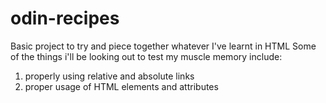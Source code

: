 # odin-recipes
Basic project to try and piece together whatever I've learnt in HTML
Some of the things i'll be looking out to test my muscle memory include:

1. properly using relative and absolute links
2. proper usage of HTML elements and attributes